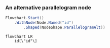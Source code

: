 ﻿### An alternative parallelogram node

```csharp
Flowchart.Start()
    .WithNode(Node.Named("id")
        .Shaped(NodeShape.ParallelogramAlt))
```

```mermaid
flowchart LR
    id[\"id"\]
```
